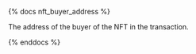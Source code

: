 {% docs nft_buyer_address %}

The address of the buyer of the NFT in the transaction. 

{% enddocs %}
